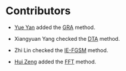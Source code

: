 # Contributors

- [Yue Yan](https://github.com/YAN-0802) added the [GRA](./transferattack/gradient/gra.py) method.

- Xiangyuan Yang checked the [DTA](./transferattack/gradient/dta.py) method.

- Zhi Lin checked the [IE-FGSM](./transferattack/gradient/iefgsm.py) method.

- [Hui Zeng](https://github.com/zengh5) added the [FFT](./transferattack/advanced_objective/fft.py) method.
